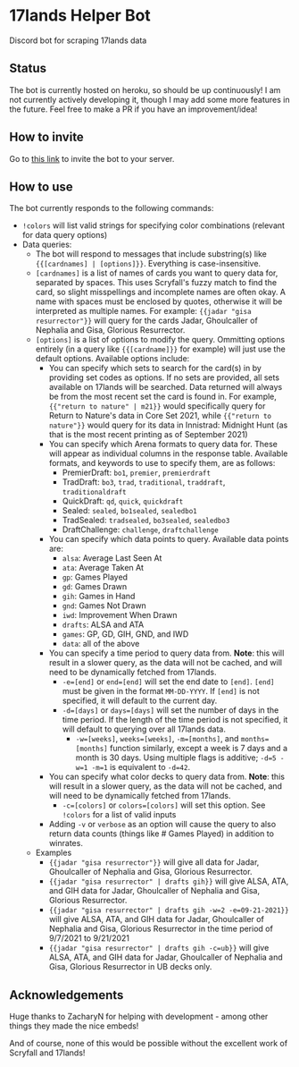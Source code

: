 # 17lands Helper Bot
Discord bot for scraping 17lands data

## Status
The bot is currently hosted on heroku, so should be up continuously! I am not currently actively developing it, though I may add some more features in the future. Feel free to make a PR if you have an improvement/idea!

## How to invite
Go to [this link](https://discord.com/api/oauth2/authorize?client_id=890628197664817203&permissions=380104920128&scope=bot) to invite the bot to your server.

## How to use

The bot currently responds to the following commands:
- `!colors` will list valid strings for specifying color combinations (relevant for data query options)
- Data queries:
    - The bot will respond to messages that include substring(s) like `{{[cardnames] | [options]}}`. Everything is case-insensitive.
    - `[cardnames]` is a list of names of cards you want to query data for, separated by spaces. This uses Scryfall's fuzzy match to find the card, so slight misspellings and incomplete names are often okay. A name with spaces must be enclosed by quotes, otherwise it will be interpreted as multiple names. For example: `{{jadar "gisa resurrector"}}` will query for the cards Jadar, Ghoulcaller of Nephalia and Gisa, Glorious Resurrector.
    - `[options]` is a list of options to modify the query. Ommitting options entirely (in a query like `{{[cardname]}}` for example) will just use the default options. Available options include:
        - You can specify which sets to search for the card(s) in by providing set codes as options. If no sets are provided, all sets available on 17lands will be searched. Data returned will always be from the most recent set the card is found in. For example, `{{"return to nature" | m21}}` would specifically query for Return to Nature's data in Core Set 2021, while `{{"return to nature"}}` would query for its data in Innistrad: Midnight Hunt (as that is the most recent printing as of September 2021)
        - You can specify which Arena formats to query data for. These will appear as individual columns in the response table. Available formats, and keywords to use to specify them, are as follows:
            - PremierDraft: `bo1`, `premier`, `premierdraft`
            - TradDraft: `bo3`, `trad`, `traditional`, `traddraft`, `traditionaldraft`
            - QuickDraft: `qd`, `quick`, `quickdraft`
            - Sealed: `sealed`, `bo1sealed`, `sealedbo1`
            - TradSealed: `tradsealed`, `bo3sealed`, `sealedbo3`
            - DraftChallenge: `challenge`, `draftchallenge`
        - You can specify which data points to query. Available data points are:
            - `alsa`: Average Last Seen At
            - `ata`: Average Taken At
            - `gp`: Games Played
            - `gd`: Games Drawn
            - `gih`: Games in Hand
            - `gnd`: Games Not Drawn
            - `iwd`: Improvement When Drawn
            - `drafts`: ALSA and ATA
            - `games`: GP, GD, GIH, GND, and IWD
            - `data`: all of the above
        - You can specify a time period to query data from. **Note**: this will result in a slower query, as the data will not be cached, and will need to be dynamically fetched from 17lands.
            - `-e=[end]` or `end=[end]` will set the end date to `[end]`. `[end]` must be given in the format `MM-DD-YYYY`. If `[end]` is not specified, it will default to the current day.
            - `-d=[days]` or `days=[days]` will set the number of days in the time period. If the length of the time period is not specified, it will default to querying over all 17lands data.
                - `-w=[weeks]`, `weeks=[weeks]`, `-m=[months]`, and `months=[months]` function similarly, except a week is 7 days and a month is 30 days. Using multiple flags is additive; `-d=5 -w=1 -m=1` is equivalent to `-d=42`.
        - You can specify what color decks to query data from. **Note**: this will result in a slower query, as the data will not be cached, and will need to be dynamically fetched from 17lands.
            - `-c=[colors]` or `colors=[colors]` will set this option. See `!colors` for a list of valid inputs
        - Adding `-v` or `verbose` as an option will cause the query to also return data counts (things like # Games Played) in addition to winrates.
    - Examples
        - `{{jadar "gisa resurrector"}}` will give all data for Jadar, Ghoulcaller of Nephalia and Gisa, Glorious Resurrector.
    	- `{{jadar "gisa resurrector" | drafts gih}}` will give ALSA, ATA, and GIH data for Jadar, Ghoulcaller of Nephalia and Gisa, Glorious Resurrector.
        - `{{jadar "gisa resurrector" | drafts gih -w=2 -e=09-21-2021}}` will give ALSA, ATA, and GIH data for Jadar, Ghoulcaller of Nephalia and Gisa, Glorious Resurrector in the time period of 9/7/2021 to 9/21/2021
        - `{{jadar "gisa resurrector" | drafts gih -c=ub}}` will give ALSA, ATA, and GIH data for Jadar, Ghoulcaller of Nephalia and Gisa, Glorious Resurrector in UB decks only.

## Acknowledgements
Huge thanks to ZacharyN for helping with development - among other things they made the nice embeds!

And of course, none of this would be possible without the excellent work of Scryfall and 17lands!